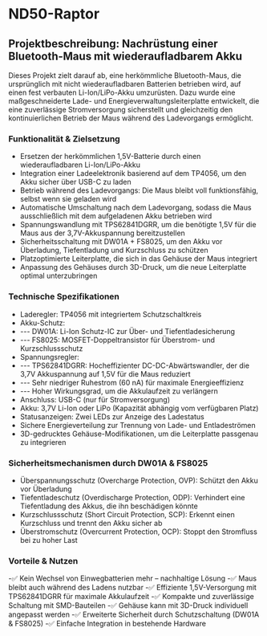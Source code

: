# ND50-Raptor
## Projektbeschreibung: Nachrüstung einer Bluetooth-Maus mit wiederaufladbarem Akku

Dieses Projekt zielt darauf ab, eine herkömmliche Bluetooth-Maus, die ursprünglich mit nicht wiederaufladbaren Batterien betrieben wird, auf einen fest verbauten Li-Ion/LiPo-Akku umzurüsten. Dazu wurde eine maßgeschneiderte Lade- und Energieverwaltungsleiterplatte entwickelt, die eine zuverlässige Stromversorgung sicherstellt und gleichzeitig den kontinuierlichen Betrieb der Maus während des Ladevorgangs ermöglicht.

### Funktionalität & Zielsetzung
-	Ersetzen der herkömmlichen 1,5V-Batterie durch einen wiederaufladbaren Li-Ion/LiPo-Akku
-	Integration einer Ladeelektronik basierend auf dem TP4056, um den Akku sicher über USB-C zu laden
-	Betrieb während des Ladevorgangs: Die Maus bleibt voll funktionsfähig, selbst wenn sie geladen wird
-	Automatische Umschaltung nach dem Ladevorgang, sodass die Maus ausschließlich mit dem aufgeladenen Akku betrieben wird
- Spannungswandlung mit TPS62841DGRR, um die benötigte 1,5V für die Maus aus der 3,7V-Akkuspannung bereitzustellen
-	Sicherheitsschaltung mit DW01A + FS8025, um den Akku vor Überladung, Tiefentladung und Kurzschluss zu schützen
-	Platzoptimierte Leiterplatte, die sich in das Gehäuse der Maus integriert
-	Anpassung des Gehäuses durch 3D-Druck, um die neue Leiterplatte optimal unterzubringen
  
### Technische Spezifikationen
-	Laderegler: TP4056 mit integriertem Schutzschaltkreis
-	Akku-Schutz:
-   ---	DW01A: Li-Ion Schutz-IC zur Über- und Tiefentladesicherung
-   ---	FS8025: MOSFET-Doppeltransistor für Überstrom- und Kurzschlussschutz
-	Spannungsregler:
-   ---	TPS62841DGRR: Hocheffizienter DC-DC-Abwärtswandler, der die 3,7V Akkuspannung auf 1,5V für die Maus reduziert
-   ---	Sehr niedriger Ruhestrom (60 nA) für maximale Energieeffizienz
-   ---	Hoher Wirkungsgrad, um die Akkulaufzeit zu verlängern
-	Anschluss: USB-C (nur für Stromversorgung)
-	Akku: 3,7V Li-Ion oder LiPo (Kapazität abhängig vom verfügbaren Platz)
-	Statusanzeigen: Zwei LEDs zur Anzeige des Ladestatus
-	Sichere Energieverteilung zur Trennung von Lade- und Entladeströmen
- 3D-gedrucktes Gehäuse-Modifikationen, um die Leiterplatte passgenau zu integrieren
  
### Sicherheitsmechanismen durch DW01A & FS8025
-	Überspannungsschutz (Overcharge Protection, OVP): Schützt den Akku vor Überladung
-	Tiefentladeschutz (Overdischarge Protection, ODP): Verhindert eine Tiefentladung des Akkus, die ihn beschädigen könnte
-	Kurzschlussschutz (Short Circuit Protection, SCP): Erkennt einen Kurzschluss und trennt den Akku sicher ab
-	Überstromschutz (Overcurrent Protection, OCP): Stoppt den Stromfluss bei zu hoher Last
  
### Vorteile & Nutzen

-✅ Kein Wechsel von Einwegbatterien mehr – nachhaltige Lösung
-✅ Maus bleibt auch während des Ladens nutzbar
-✅ Effiziente 1,5V-Versorgung mit TPS62841DGRR für maximale Akkulaufzeit
-✅ Kompakte und zuverlässige Schaltung mit SMD-Bauteilen
-✅ Gehäuse kann mit 3D-Druck individuell angepasst werden
-✅ Erweiterte Sicherheit durch Schutzschaltung (DW01A & FS8025)
-✅ Einfache Integration in bestehende Hardware


